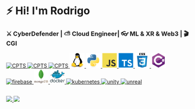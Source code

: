 <h1 align="left">⚡️ Hi! I'm Rodrigo</h1>
<h3 align="left">⚔️ CyberDefender | ⛅️ Cloud Engineer| 👓 ML & XR & Web3 | 🎬 CGI</h3>


<p align="left">
  <!-- CERTIFICATIONS -->



  <a href="https://images.credly.com/size/680x680/images/00634f82-b07f-4bbd-a6bb-53de397fc3a6/image.png" target="_blank" rel="noreferrer">
    <img src="https://images.credly.com/size/680x680/images/00634f82-b07f-4bbd-a6bb-53de397fc3a6/image.png" alt="CPTS" width="40" height="40"/>
  </a>
  <a href="https://images.credly.com/size/680x680/images/24af3283-ed59-422b-a29c-c274b4df55d8/image.png" target="_blank" rel="noreferrer">
    <img src="https://images.credly.com/size/680x680/images/24af3283-ed59-422b-a29c-c274b4df55d8/image.png" alt="CPTS" width="40" height="40"/>
  </a>
   <a href="https://images.credly.com/size/680x680/images/e63aa507-b974-4e67-bae6-1e425f6e2a99/image.png" target="_blank" rel="noreferrer">
    <img src="https://images.credly.com/size/680x680/images/e63aa507-b974-4e67-bae6-1e425f6e2a99/image.png" alt="CPTS" width="40" height="40"/>
  </a>
  
  <!-- Programming Languages -->
  
  <a href="https://www.linux.org/" target="_blank" rel="noreferrer">
    <img src="https://raw.githubusercontent.com/devicons/devicon/master/icons/linux/linux-original.svg" alt="linux" width="40" height="40"/>
  </a>
  <a href="https://www.python.org" target="_blank" rel="noreferrer">
    <img src="https://raw.githubusercontent.com/devicons/devicon/master/icons/python/python-original.svg" alt="python" width="40" height="40"/>
  </a>
  <a href="https://developer.mozilla.org/en-US/docs/Web/JavaScript" target="_blank" rel="noreferrer">
    <img src="https://raw.githubusercontent.com/devicons/devicon/master/icons/javascript/javascript-original.svg" alt="javascript" width="40" height="40"/>
  </a>
  <a href="https://www.typescriptlang.org/" target="_blank" rel="noreferrer">
    <img src="https://raw.githubusercontent.com/devicons/devicon/master/icons/typescript/typescript-original.svg" alt="typescript" width="40" height="40"/>
  </a>


  <!-- Frontend Development -->
  <a href="https://www.w3schools.com/css/" target="_blank" rel="noreferrer">
    <img src="https://raw.githubusercontent.com/devicons/devicon/master/icons/css3/css3-original-wordmark.svg" alt="css3" width="40" height="40"/>
  </a>
  <a href="https://www.w3schools.com/cs/" target="_blank" rel="noreferrer">
    <img src="https://raw.githubusercontent.com/devicons/devicon/master/icons/csharp/csharp-original.svg" alt="csharp" width="40" height="40"/>
  </a>
  
  <!-- Backend Development -->
  <a href="https://firebase.google.com/" target="_blank" rel="noreferrer">
    <img src="https://www.vectorlogo.zone/logos/firebase/firebase-icon.svg" alt="firebase" width="40" height="40"/>
  </a>
  <a href="https://www.mongodb.com/" target="_blank" rel="noreferrer">
    <img src="https://raw.githubusercontent.com/devicons/devicon/master/icons/mongodb/mongodb-original-wordmark.svg" alt="mongodb" width="40" height="40"/>
  </a>
  
  <!-- DevOps and Tools -->
  <a href="https://www.docker.com/" target="_blank" rel="noreferrer">
    <img src="https://raw.githubusercontent.com/devicons/devicon/master/icons/docker/docker-original-wordmark.svg" alt="docker" width="40" height="40"/>
  </a>
  <a href="https://kubernetes.io" target="_blank" rel="noreferrer">
    <img src="https://www.vectorlogo.zone/logos/kubernetes/kubernetes-icon.svg" alt="kubernetes" width="40" height="40"/>
  </a>

  <!-- Game Development -->
  <a href="https://unity.com/" target="_blank" rel="noreferrer">
    <img src="https://www.vectorlogo.zone/logos/unity3d/unity3d-icon.svg" alt="unity" width="40" height="40"/>
  </a>
  <a href="https://unrealengine.com/" target="_blank" rel="noreferrer">
    <img src="https://raw.githubusercontent.com/kenangundogan/fontisto/036b7eca71aab1bef8e6a0518f7329f13ed62f6b/icons/svg/brand/unreal-engine.svg" alt="unreal" width="40" height="40"/>
  </a>
</p>

##

<p align="left">
<a href="https://rgsaura.com">
  <img height=200  src="https://github-readme-stats.vercel.app/api?username=rgsaura&show_icons=true&theme=radical&rank_icon=github" />
  <img height=200  src="https://github-readme-stats.vercel.app/api/top-langs/?username=anuraghazra&layout=compact&theme=radical" />
</a>
</p>


